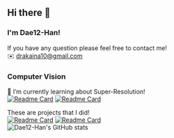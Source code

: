 ## Hi there 👋
### I'm Dae12-Han!

If you have any question please feel free to contact me!   
✉️ drakaina10@gmail.com   

### Computer Vision   
📝 I’m currently learning about Super-Resolution!   
[![Readme Card](https://github-readme-stats.vercel.app/api/pin/?username=Dae12-Han&repo=ESPCN_pytorch)](https://github.com/Dae12-Han/ESPCN_pytorch)
[![Readme Card](https://github-readme-stats.vercel.app/api/pin/?username=Dae12-Han&repo=ESPCN_tensorflow)](https://github.com/Dae12-Han/ESPCN_tensorflow)   

These are projects that I did!  
[![Readme Card](https://github-readme-stats.vercel.app/api/pin/?username=Dae12-Han&repo=Background-Replacement)](https://github.com/Dae12-Han/Background-Replacement)
[![Readme Card](https://github-readme-stats.vercel.app/api/pin/?username=Dae12-Han&repo=Face-recognition)](https://github.com/Dae12-Han/Face-recognition)   
![Dae12-Han's GitHub stats](https://github-readme-stats.vercel.app/api?username=Dae12-Han)      
  
<!--
**Dae12-Han/Dae12-Han** is a ✨ _special_ ✨ repository because its `README.md` (this file) appears on your GitHub profile.

Here are some ideas to get you started:

- 🔭 I’m currently working on ...
- 🌱 I’m currently learning ...
- 👯 I’m looking to collaborate on ...
- 🤔 I’m looking for help with ...
- 💬 Ask me about ...
- 📫 How to reach me: ...
- 😄 Pronouns: ...
- ⚡ Fun fact: ...
-->
